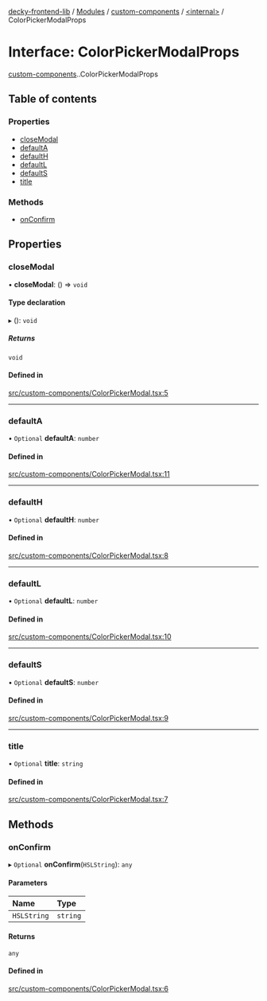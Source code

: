 [decky-frontend-lib](../README.md) / [Modules](../modules.md) / [custom-components](../modules/custom_components.md) / [<internal\>](../modules/custom_components._internal_.md) / ColorPickerModalProps

# Interface: ColorPickerModalProps

[custom-components](../modules/custom_components.md).[<internal>](../modules/custom_components._internal_.md).ColorPickerModalProps

## Table of contents

### Properties

- [closeModal](custom_components._internal_.ColorPickerModalProps.md#closemodal)
- [defaultA](custom_components._internal_.ColorPickerModalProps.md#defaulta)
- [defaultH](custom_components._internal_.ColorPickerModalProps.md#defaulth)
- [defaultL](custom_components._internal_.ColorPickerModalProps.md#defaultl)
- [defaultS](custom_components._internal_.ColorPickerModalProps.md#defaults)
- [title](custom_components._internal_.ColorPickerModalProps.md#title)

### Methods

- [onConfirm](custom_components._internal_.ColorPickerModalProps.md#onconfirm)

## Properties

### closeModal

• **closeModal**: () => `void`

#### Type declaration

▸ (): `void`

##### Returns

`void`

#### Defined in

[src/custom-components/ColorPickerModal.tsx:5](https://github.com/SteamDeckHomebrew/decky-frontend-lib/blob/82f604a/src/custom-components/ColorPickerModal.tsx#L5)

___

### defaultA

• `Optional` **defaultA**: `number`

#### Defined in

[src/custom-components/ColorPickerModal.tsx:11](https://github.com/SteamDeckHomebrew/decky-frontend-lib/blob/82f604a/src/custom-components/ColorPickerModal.tsx#L11)

___

### defaultH

• `Optional` **defaultH**: `number`

#### Defined in

[src/custom-components/ColorPickerModal.tsx:8](https://github.com/SteamDeckHomebrew/decky-frontend-lib/blob/82f604a/src/custom-components/ColorPickerModal.tsx#L8)

___

### defaultL

• `Optional` **defaultL**: `number`

#### Defined in

[src/custom-components/ColorPickerModal.tsx:10](https://github.com/SteamDeckHomebrew/decky-frontend-lib/blob/82f604a/src/custom-components/ColorPickerModal.tsx#L10)

___

### defaultS

• `Optional` **defaultS**: `number`

#### Defined in

[src/custom-components/ColorPickerModal.tsx:9](https://github.com/SteamDeckHomebrew/decky-frontend-lib/blob/82f604a/src/custom-components/ColorPickerModal.tsx#L9)

___

### title

• `Optional` **title**: `string`

#### Defined in

[src/custom-components/ColorPickerModal.tsx:7](https://github.com/SteamDeckHomebrew/decky-frontend-lib/blob/82f604a/src/custom-components/ColorPickerModal.tsx#L7)

## Methods

### onConfirm

▸ `Optional` **onConfirm**(`HSLString`): `any`

#### Parameters

| Name | Type |
| :------ | :------ |
| `HSLString` | `string` |

#### Returns

`any`

#### Defined in

[src/custom-components/ColorPickerModal.tsx:6](https://github.com/SteamDeckHomebrew/decky-frontend-lib/blob/82f604a/src/custom-components/ColorPickerModal.tsx#L6)
